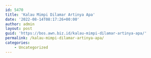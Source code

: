 ```yaml
---
id: 5470
title: 'Kalau Mimpi Dilamar Artinya Apa'
date: '2022-08-14T08:17:26+00:00'
author: admin
layout: post
guid: 'https://bos.awn.biz.id/kalau-mimpi-dilamar-artinya-apa/'
permalink: /kalau-mimpi-dilamar-artinya-apa/
categories:
    - Uncategorized
---
```


